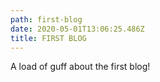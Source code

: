 ```yaml
---
path: first-blog
date: 2020-05-01T13:06:25.486Z
title: FIRST BLOG
---
```

A load of guff about the first blog!
